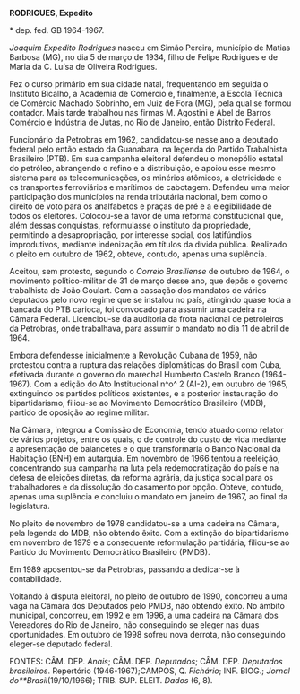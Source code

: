 **RODRIGUES, Expedito**

\* dep. fed. GB 1964-1967.

*Joaquim Expedito Rodrigues* nasceu em Simão Pereira, município de
Matias Barbosa (MG), no dia 5 de março de 1934, filho de Felipe
Rodrigues e de Maria da C. Luísa de Oliveira Rodrigues.

Fez o curso primário em sua cidade natal, frequentando em seguida o
Instituto Bicalho, a Academia de Comércio e, finalmente, a Escola
Técnica de Comércio Machado Sobrinho, em Juiz de Fora (MG), pela qual se
formou contador. Mais tarde trabalhou nas firmas M. Agostini e Abel de
Barros Comércio e Indústria de Jutas, no Rio de Janeiro, então Distrito
Federal.

Funcionário da Petrobras em 1962, candidatou-se nesse ano a deputado
federal pelo então estado da Guanabara, na legenda do Partido
Trabalhista Brasileiro (PTB). Em sua campanha eleitoral defendeu o
monopólio estatal do petróleo, abrangendo o refino e a distribuição, e
apoiou esse mesmo sistema para as telecomunicações, os minérios
atômicos, a eletricidade e os transportes ferroviários e marítimos de
cabotagem. Defendeu uma maior participação dos municípios na renda
tributária nacional, bem como o direito de voto para os analfabetos e
praças de pré e a elegibilidade de todos os eleitores. Colocou-se a
favor de uma reforma constitucional que, além dessas conquistas,
reformulasse o instituto da propriedade, permitindo a desapropriação,
por interesse social, dos latifúndios improdutivos, mediante indenização
em títulos da dívida pública. Realizado o pleito em outubro de 1962,
obteve, contudo, apenas uma suplência.

Aceitou, sem protesto, segundo o *Correio Brasiliense* de outubro de
1964, o movimento político-militar de 31 de março desse ano, que depôs o
governo trabalhista de João Goulart. Com a cassação dos mandatos de
vários deputados pelo novo regime que se instalou no país, atingindo
quase toda a bancada do PTB carioca, foi convocado para assumir uma
cadeira na Câmara Federal. Licenciou-se da auditoria da frota nacional
de petroleiros da Petrobras, onde trabalhava, para assumir o mandato no
dia 11 de abril de 1964.

Embora defendesse inicialmente a Revolução Cubana de 1959, não protestou
contra a ruptura das relações diplomáticas do Brasil com Cuba, efetivada
durante o governo do marechal Humberto Castelo Branco (1964-1967). Com a
edição do Ato Institucional n^o^ 2 (AI-2), em outubro de 1965,
extinguindo os partidos políticos existentes, e a posterior instauração
do bipartidarismo, filiou-se ao Movimento Democrático Brasileiro (MDB),
partido de oposição ao regime militar.

Na Câmara, integrou a Comissão de Economia, tendo atuado como relator de
vários projetos, entre os quais, o de controle do custo de vida mediante
a apresentação de balancetes e o que transformaria o Banco Nacional da
Habitação (BNH) em autarquia. Em novembro de 1966 tentou a reeleição,
concentrando sua campanha na luta pela redemocratização do país e na
defesa de eleições diretas, da reforma agrária, da justiça social para
os trabalhadores e da dissolução do casamento por opção. Obteve,
contudo, apenas uma suplência e concluiu o mandato em janeiro de 1967,
ao final da legislatura.

No pleito de novembro de 1978 candidatou-se a uma cadeira na Câmara,
pela legenda do MDB, não obtendo êxito. Com a extinção do bipartidarismo
em novembro de 1979 e a consequente reformulação partidária, filiou-se
ao Partido do Movimento Democrático Brasileiro (PMDB).

Em 1989 aposentou-se da Petrobras, passando a dedicar-se à
contabilidade.

Voltando à disputa eleitoral, no pleito de outubro de 1990, concorreu a
uma vaga na Câmara dos Deputados pelo PMDB, não obtendo êxito. No âmbito
municipal, concorreu, em 1992 e em 1996, a uma cadeira na Câmara dos
Vereadores do Rio de Janeiro, não conseguindo se eleger nas duas
oportunidades. Em outubro de 1998 sofreu nova derrota, não conseguindo
eleger-se deputado federal.

FONTES: CÂM. DEP. *Anais*; CÂM. DEP. *Deputados*; CÂM. DEP. *Deputados
brasileiros*. Repertório (1946-1967);CAMPOS, Q. *Fichário*; INF. BIOG.;
*Jornal do**Brasil*(19/10/1966); TRIB. SUP. ELEIT. *Dados* (6, 8).
